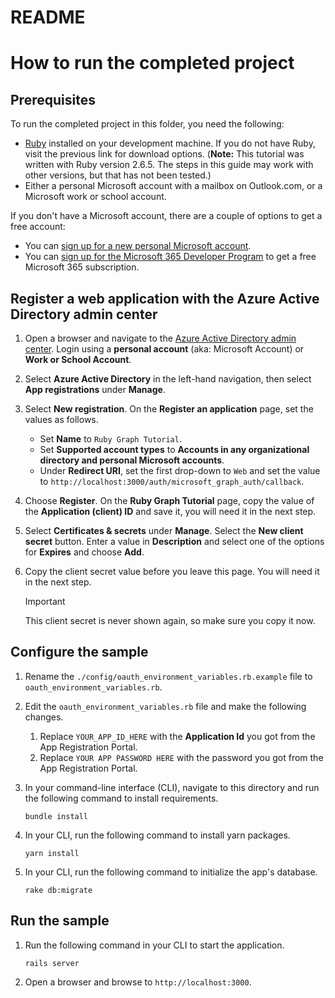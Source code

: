 # README

# How to run the completed project

## Prerequisites

To run the completed project in this folder, you need the following:

- [Ruby](https://www.ruby-lang.org/en/downloads/) installed on your development machine. If you do not have Ruby, visit the previous link for download options. (**Note:** This tutorial was written with Ruby version 2.6.5. The steps in this guide may work with other versions, but that has not been tested.)
- Either a personal Microsoft account with a mailbox on Outlook.com, or a Microsoft work or school account.

If you don't have a Microsoft account, there are a couple of options to get a free account:

- You can [sign up for a new personal Microsoft account](https://signup.live.com/signup?wa=wsignin1.0&rpsnv=12&ct=1454618383&rver=6.4.6456.0&wp=MBI_SSL_SHARED&wreply=https://mail.live.com/default.aspx&id=64855&cbcxt=mai&bk=1454618383&uiflavor=web&uaid=b213a65b4fdc484382b6622b3ecaa547&mkt=E-US&lc=1033&lic=1).
- You can [sign up for the Microsoft 365 Developer Program](https://developer.microsoft.com/microsoft-365/dev-program) to get a free Microsoft 365 subscription.

## Register a web application with the Azure Active Directory admin center

1. Open a browser and navigate to the [Azure Active Directory admin center](https://aad.portal.azure.com). Login using a **personal account** (aka: Microsoft Account) or **Work or School Account**.

1. Select **Azure Active Directory** in the left-hand navigation, then select **App registrations** under **Manage**.

1. Select **New registration**. On the **Register an application** page, set the values as follows.

    - Set **Name** to `Ruby Graph Tutorial`.
    - Set **Supported account types** to **Accounts in any organizational directory and personal Microsoft accounts**.
    - Under **Redirect URI**, set the first drop-down to `Web` and set the value to `http://localhost:3000/auth/microsoft_graph_auth/callback`.


1. Choose **Register**. On the **Ruby Graph Tutorial** page, copy the value of the **Application (client) ID** and save it, you will need it in the next step.

1. Select **Certificates & secrets** under **Manage**. Select the **New client secret** button. Enter a value in **Description** and select one of the options for **Expires** and choose **Add**.

1. Copy the client secret value before you leave this page. You will need it in the next step.

    > [!IMPORTANT]
    > This client secret is never shown again, so make sure you copy it now.

## Configure the sample

1. Rename the `./config/oauth_environment_variables.rb.example` file to `oauth_environment_variables.rb`.
1. Edit the `oauth_environment_variables.rb` file and make the following changes.
    1. Replace `YOUR_APP_ID_HERE` with the **Application Id** you got from the App Registration Portal.
    1. Replace `YOUR APP PASSWORD HERE` with the password you got from the App Registration Portal.
1. In your command-line interface (CLI), navigate to this directory and run the following command to install requirements.

    ```Shell
    bundle install
    ```

1. In your CLI, run the following command to install yarn packages.

    ```Shell
    yarn install
    ```

1. In your CLI, run the following command to initialize the app's database.

    ```Shell
    rake db:migrate
    ```

## Run the sample

1. Run the following command in your CLI to start the application.

    ```Shell
    rails server
    ```

1. Open a browser and browse to `http://localhost:3000`.